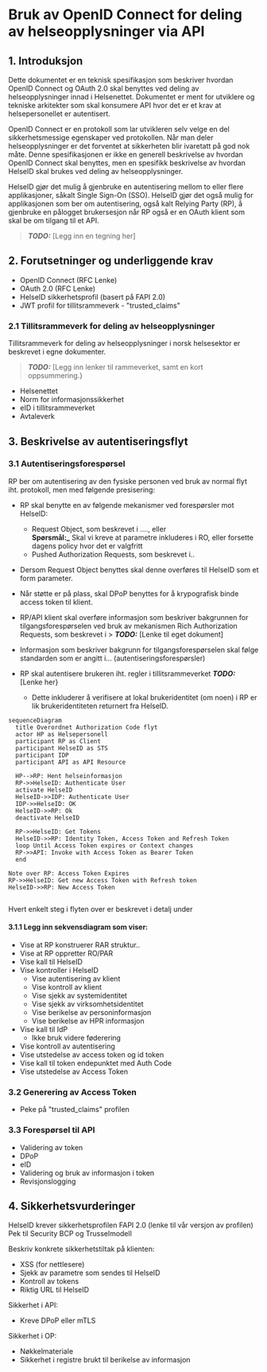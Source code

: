 # Bruk av OpenID Connect for deling av helseopplysninger via API

## 1. Introduksjon
Dette dokumentet er en teknisk spesifikasjon som beskriver hvordan OpenID Connect og OAuth 2.0 skal benyttes ved deling av helseopplysninger innad i Helsenettet. Dokumentet er ment for utviklere og tekniske arkitekter som skal konsumere API hvor det er et krav at helsepersonellet er autentisert.

OpenID Connect er en protokoll som lar utvikleren selv velge en del sikkerhetsmessige egenskaper ved protokollen. Når man deler helseopplysninger er det forventet at sikkerheten blir ivaretatt på god nok måte. Denne spesifikasjonen er ikke en generell beskrivelse av hvordan OpenID Connect skal benyttes, men en spesifikk beskrivelse av hvordan HelseID skal brukes ved deling av helseopplysninger. 

HelseID gjør det mulig å gjenbruke en autentisering mellom to eller flere applikasjoner, såkalt Single Sign-On (SSO).  HelseID gjør det også mulig for applikasjonen som ber om autentisering, også kalt Relying Party (RP), å gjenbruke en pålogget brukersesjon når RP også er en OAuth klient som skal be om tilgang til et API. 

> **_TODO:_** [Legg inn en tegning her]

## 2. Forutsetninger og underliggende krav
- OpenID Connect (RFC Lenke)
- OAuth 2.0 (RFC Lenke)
- HelseID sikkerhetsprofil (basert på FAPI 2.0)
- JWT profil for tillitsrammeverk - "trusted_claims"


### 2.1 Tillitsrammeverk for deling av helseopplysninger
Tillitsrammeverk for deling av helseopplysninger i norsk helsesektor er beskrevet i egne dokumenter.

> **_TODO:_** [Legg inn lenker til rammeverket, samt en kort oppsummering.}

- Helsenettet 
- Norm for informasjonssikkerhet 
- eID i tillitsrammeverket 
- Avtaleverk 

## 3. Beskrivelse av autentiseringsflyt
### 3.1 Autentiseringsforespørsel

RP ber om autentisering av den fysiske personen ved bruk av normal flyt iht. protokoll, men med følgende presisering: 
* RP skal benytte en av følgende mekanismer ved forespørsler mot HelseID: 
  * Request Object, som beskrevet i …., eller   
    **Spørsmål:_** Skal vi kreve at parametre inkluderes i RO, eller forsette dagens policy hvor det er valgfritt   
  * Pushed Authorization Requests, som beskrevet i.. 
* Dersom Request Object benyttes skal denne overføres til HelseID som et form parameter.
* Når støtte er på plass, skal DPoP benyttes for å krypografisk binde access token til klient.


* RP/API klient skal overføre informasjon som beskriver bakgrunnen for tilgangsforespørselen ved bruk av mekanismen Rich Authorization Requests, som beskrevet i > **_TODO:_** [Lenke til eget dokument]
 * Informasjon som beskriver bakgrunn for tilgangsforespørselen skal følge standarden som er angitt i… (autentiseringsforespørsler) 
 * RP skal autentisere brukeren iht. regler i tillitsrammeverket **_TODO:_** [Lenke her}
   * Dette inkluderer å verifisere at lokal brukeridentitet (om noen) i RP er lik brukeridentiteten returnert fra HelseID.

```mermaid
sequenceDiagram 
  title Overordnet Authorization Code flyt
  actor HP as Helsepersonell
  participant RP as Client
  participant HelseID as STS
  participant IDP
  participant API as API Resource

  HP-->RP: Hent helseinformasjon  
  RP->>HelseID: Authenticate User
  activate HelseID
  HelseID->>IDP: Authenticate User
  IDP->>HelseID: OK
  HelseID->>RP: Ok
  deactivate HelseID
  
  RP->>HelseID: Get Tokens
  HelseID->>RP: Identity Token, Access Token and Refresh Token
  loop Until Access Token expires or Context changes
  RP->>API: Invoke with Access Token as Bearer Token
  end

Note over RP: Access Token Expires
RP->>HelseID: Get new Access Token with Refresh token   
HelseID->>RP: New Access Token 
 
```
Hvert enkelt steg i flyten over er beskrevet i detalj under

#### 3.1.1 Legg inn sekvensdiagram som viser:
* Vise at RP konstruerer RAR struktur.. 
* Vise at RP oppretter RO/PAR 
* Vise kall til HelseID 
* Vise kontroller i HelseID 
  * Vise autentisering av klient 
  * Vise kontroll av klient 
  * Vise sjekk av systemidentitet 
  * Vise sjekk av virksomhetsidentitet 
  * Vise berikelse av personinformasjon 
  * Vise berikelse av HPR informasjon 
* Vise kall til IdP 
  * Ikke bruk videre føderering 
* Vise kontroll av autentisering 
* Vise utstedelse av access token og id token 
* Vise kall til token endepunktet med Auth Code 
* Vise utstedelse av Access Token 

### 3.2 Generering av Access Token 
- Peke på "trusted_claims" profilen 

### 3.3 Forespørsel til API
- Validering av token 
- DPoP 
- eID 
- Validering og bruk av informasjon i token 
- Revisjonslogging 

## 4. Sikkerhetsvurderinger
HelseID krever sikkerhetsprofilen FAPI 2.0 (lenke til vår versjon av profilen)
Pek til Security BCP og Trusselmodell

Beskriv konkrete sikkerhetstiltak på klienten:
- XSS (for nettlesere)
- Sjekk av parametre som sendes til HelseID 
- Kontroll av tokens 
- Riktig URL til HelseID

Sikkerhet i API:
- Kreve DPoP eller mTLS

Sikkerhet i OP:
- Nøkkelmateriale 
- Sikkerhet i registre brukt til berikelse av informasjon 

 